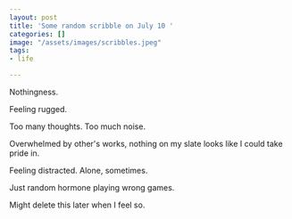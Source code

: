```yaml
---
layout: post
title: 'Some random scribble on July 10 '
categories: []
image: "/assets/images/scribbles.jpeg"
tags:
- life

---
```

Nothingness.

Feeling rugged. 

Too many thoughts. Too much noise.

Overwhelmed by other's works, nothing on my slate looks like I could take pride in.

Feeling distracted. Alone, sometimes. 

Just random hormone playing wrong games.

Might delete this later when I feel so.